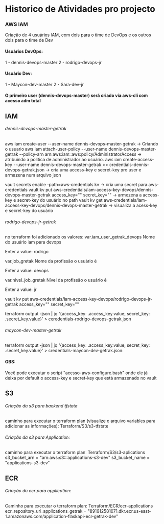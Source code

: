 # Historico de Atividades pro projecto

### AWS IAM
Criação de 4 usuários IAM, com dois para o time de DevOps e os outros dois para o time de Dev

#### Usuários DevOps:
1 - dennis-devops-master
2 - rodrigo-devops-jr 


#### Usuário Dev:
1 - Maycon-dev-master
2 - Sara-dev-jr

#### O primeiro user (dennis-devops-master) será criado via aws-cli com acesso adm total

## IAM 

###### dennis-devops-master-getrak
aws iam create-user --user-name dennis-devops-master-getrak -> Criando o usuario
aws iam attach-user-policy --user-name dennis-devops-master-getrak --policy-arn arn:aws:iam::aws:policy/AdministratorAccess -> atribuindo a politica de administrador ao usuário.
aws iam create-access-key --user-name dennis-devops-master-getrak >> credentials-dennis-devops-getrak.json -> cria uma access-key e secret-key pro user e armazena num arquivo json

vault secrets enable -path=aws-credentials kv -> cria uma secret para aws-credentials
vault kv put aws-credentials/iam-access-key-devops/dennis-devops-master-getrak access_key="" secret_key="" -> armezena a access-key e secret-key do usuário no path
vault kv get aws-credentials/iam-access-key-devops/dennis-devops-master-getrak -> visualiza a acess-key e secret-key do usuário


###### rodrigo-devops-jr-getrak
no terraform foi adicionado os valores:
var.iam_user_getrak_devops
  Nome do usuário iam para devops

  Enter a value: rodrigo

var.job_gretak
  Nome da profissão o usuário é

  Enter a value: devops

var.nivel_job_gretak
  Nível da profissão o usuário é

  Enter a value: jr

vault kv put aws-credentials/iam-access-key-devops/rodrigo-devops-jr-getrak access_key="" secret_key=""

terraform output -json | jq '{access_key: .access_key.value, secret_key: .secret_key.value}' > ceredentials-rodrigo-devops-getrak.json


###### maycon-dev-master-getrak
terraform output -json | jq '{access_key: .access_key.value, secret_key: .secret_key.value}' > credentials-maycon-dev-getrak.json



#### OBS:
Você pode executar o script "acesso-aws-configure.bash" onde ele já deixa por default o access-key e secret-key que está armazenado no vault



## S3

###### Criação da s3 para backend tfstate
caminho para executar o terraform plan (visualize o arquivo variables para adicionar as informações):
Terraform/S3/s3-tfstate

###### Criação da s3 para Application:
caminho para executar o terraform plan:
Terraform/S3/s3-aplications
s3_bucket_arn = "arn:aws:s3:::applications-s3-dev"
s3_bucket_name = "applications-s3-dev"



## ECR

###### Criação da ecr para application:
Caminho para executar o terraform plan:
Terraform/ECR/ecr-applications
ecr_repository_url_applications_getrak = "891612581071.dkr.ecr.us-east-1.amazonaws.com/application-flaskapi-ecr-getrak-dev"
